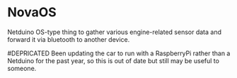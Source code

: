 # NovaOS
Netduino OS-type thing to gather various engine-related sensor data and forward it via bluetooth to another device.

#DEPRICATED
Been updating the car to run with a RaspberryPi rather than a Netduino for the past year, so this is out of date but still may be useful to someone.
